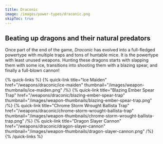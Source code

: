 ```yaml
---
title: Draconic
image: /images/power-types/draconic.png
skipToc: true
---
```


## Beating up dragons and their natural predators

Once part of the end of the game, *Draconic* has evolved into a full-fledged powertype with multiple traps and tons of huntable mice. It is the powertype with least unused weapons. Hunting these dragons starts with slapping them with some ice, transitions into shooting them with a blazing spear, and finally a full-blown cannon!

{% quick-links %}
 {% quick-link
  title="Ice Maiden"
  href="/weapons/draconic/ice-maiden"
  thumbnail="/images/weapon-thumbnails/ice-maiden.png"
 /%}
 {% quick-link
  title="Blazing Ember Spear Trap"
  href="/weapons/draconic/blazing-ember-spear-trap"
  thumbnail="/images/weapon-thumbnails/blazing-ember-spear-trap.png"
 /%}
 {% quick-link
  title="Chrome Storm Wrought Ballista Trap"
  href="/weapons/draconic/chrome-storm-wrought-ballista-trap"
  thumbnail="/images/weapon-thumbnails/chrome-storm-wrought-ballista-trap.png"
 /%}
 {% quick-link
  title="Dragon Slayer Cannon"
  href="/weapons/draconic/dragon-slayer-cannon"
  thumbnail="/images/weapon-thumbnails/dragon-slayer-cannon.png"
 /%}
{% /quick-links %}
